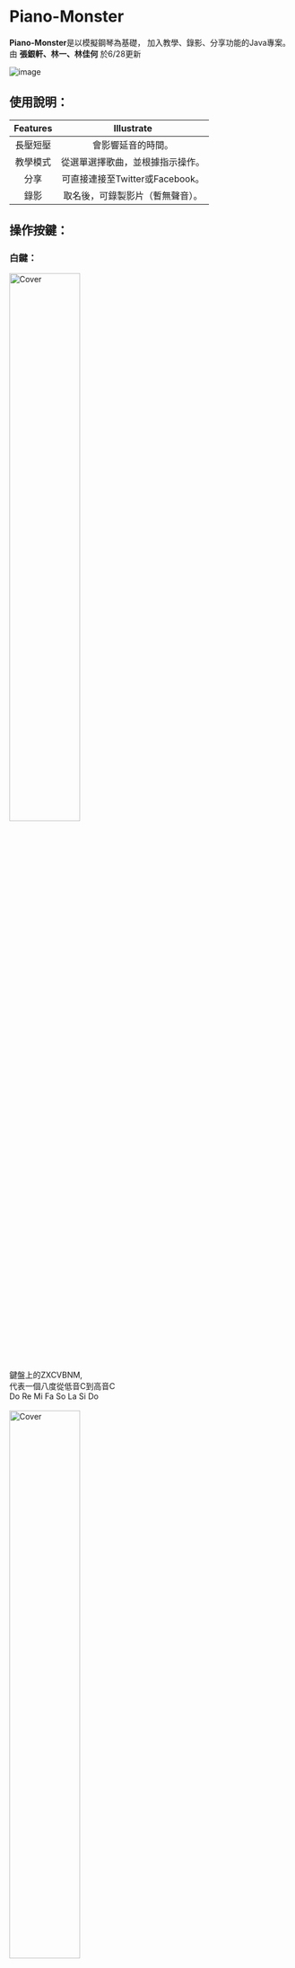 # Piano-Monster
**Piano-Monster**是以模擬鋼琴為基礎，
加入教學、錄影、分享功能的Java專案。
由 **張銀軒、林一、林佳何** 於6/28更新

![image](https://github.com/tana0101/Piano-Monster/blob/main/%E4%BB%8B%E9%9D%A2%E4%BB%8B%E7%B4%B9.png?raw=true)
## 使用說明：
| Features               | Illustrate      | 
| :-------------: | :--------------------: | 
| 長壓短壓 |  會影響延音的時間。 | 
| 教學模式 | 從選單選擇歌曲，並根據指示操作。 | 
| 分享 | 可直接連接至Twitter或Facebook。 | 
| 錄影 |取名後，可錄製影片（暫無聲音）。 | 

## 操作按鍵：
### 白鍵：
<img src="1.png" alt="Cover" width="50%"/><BR>
鍵盤上的ZXCVBNM,<BR>
代表一個八度從低音C到高音C<BR>
Do Re Mi Fa So La Si Do<BR><BR>
<img src="2.png" alt="Cover" width="50%"/><BR>
鍵盤上的QWERTYUI<BR>
代表一個八度從高音C到更高音C<BR>
Do Re Mi Fa So La Si Do<BR><BR>

### 黑鍵：
控制相對位置的黑鍵<BR>
<img src="4.png" alt="Cover" width="50%"/><BR>
鍵盤上的SD GHJ<BR>
Do#Re# Fa#So#La#<BR><BR>
<img src="3.png" alt="Cover" width="50%"/><BR>
鍵盤上的23 567<BR>
Do#Re# Fa#So#La#<BR><BR>

### 把位：
<img src="5.png" alt="Cover" width="50%"/><BR>
鍵盤上的方向鍵<BR>
'左' 與 '右'<BR>
可以控制把位的降與升<BR>
